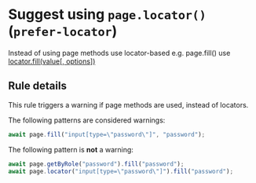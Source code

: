 # Suggest using `page.locator()` (`prefer-locator`)

Instead of using page methods use locator-based e.g. page.fill() use
[locator.fill(value[, options])](https://playwright.dev/docs/api/class-locator#locator-fill)

## Rule details

This rule triggers a warning if page methods are used, instead of locators.

The following patterns are considered warnings:

```javascript
await page.fill("input[type=\"password\"]", "password");
```

The following pattern is **not** a warning:

```javascript
await page.getByRole("password").fill("password");
await page.locator("input[type=\"password\"]").fill("password");
```
